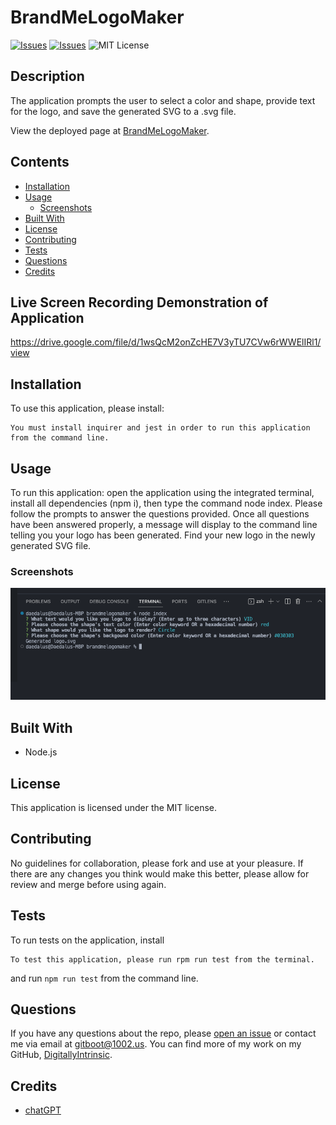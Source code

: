 # BrandMeLogoMaker
[![Issues](https://img.shields.io/github/issues/DigitallyIntrinsic/brandmelogomaker)](https://github.com/DigitallyIntrinsic/brandmelogomaker/issues) [![Issues](https://img.shields.io/github/contributors/DigitallyIntrinsic/brandmelogomaker)](https://github.com/DigitallyIntrinsic/brandmelogomaker/graphs/contributors) ![MIT License](https://img.shields.io/badge/license-MIT-blue)

## Description
The application prompts the user to select a color and shape, provide text for the logo, and save the generated SVG to a .svg file.
          
View the deployed page at [BrandMeLogoMaker](https://github.com/DigitallyIntrinsic/brandmelogomaker).
## Contents
* [Installation](#installation)
* [Usage](#usage)
   * [Screenshots](#screenshots)
* [Built With](#built-with)
* [License](#license)
* [Contributing](#contributing)
* [Tests](#tests)
* [Questions](#questions)
* [Credits](#credits)

## Live Screen Recording Demonstration of Application

 https://drive.google.com/file/d/1wsQcM2onZcHE7V3yTU7CVw6rWWElIRl1/view

## Installation
To use this application, please install: 
```
You must install inquirer and jest in order to run this application from the command line.
```
  
## Usage
To run this application: open the application using the integrated terminal, install all dependencies (npm i), then type the command node index. Please follow the prompts to answer the questions provided. Once all questions have been answered properly, a message will display to the command line telling you your logo has been generated. Find your new logo in the newly generated SVG file. 
  
### Screenshots
![Application running from the command line](./lib/images/app-test.png)


## Built With

* Node.js
  
## License
This application is licensed under the MIT license.
  
## Contributing
No guidelines for collaboration, please fork and use at your pleasure. If there are any changes you think would make this better, please allow for review and merge before using again.
  
## Tests
To run tests on the application, install
```
To test this application, please run rpm run test from the terminal.
```
and run `npm run test` from the command line.
  
## Questions
If you have any questions about the repo, please [open an issue](https://github.com/DigitallyIntrinsic/brandmelogomaker/issues) or contact me via email at gitboot@1002.us. You can find more of my work on my GitHub, [DigitallyIntrinsic](https://github.com/DigitallyIntrinsic/).
  
## Credits
* [chatGPT](https://chat.openai.com/)

  
